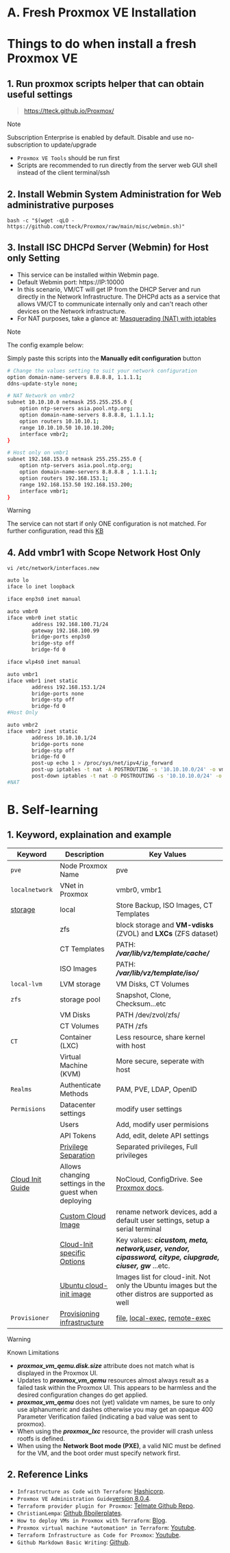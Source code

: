 
# A. Fresh Proxmox VE Installation
# Things to do when install a fresh Proxmox VE 
## 1. Run proxmox scripts helper that can obtain useful settings
> https://tteck.github.io/Proxmox/

> [!NOTE]  
> Subscription Enterprise is enabled by default. Disable and use no-subscription to update/upgrade

 + `Proxmox VE Tools` should be run first
 + Scripts are recommended to run directly from the server web GUI shell instead of the client terminal/ssh

## 2. Install Webmin System Administration for Web administrative purposes
`bash -c "$(wget -qLO - https://github.com/tteck/Proxmox/raw/main/misc/webmin.sh)"`

## 3. Install ISC DHCPd Server (Webmin) for Host only Setting 
+ This service can be installed within Webmin page.
+ Default Webmin port: https://IP:10000
+ In this scenario, VM/CT will get IP from the DHCP Server and run directly in the Network Infrastructure. The DHCPd acts as a service that allows VM/CT to communicate internally only and can't reach other devices on the Network infrastructure.
+ For NAT purposes, take a glance at: [Masquerading (NAT) with iptables](https://pve.proxmox.com/pve-docs/pve-admin-guide.html#sysadmin_network_configuration)
> [!NOTE]  
> The config example below:

<!--
/etc/init.d/isc-dhcp-server stop
/etc/init.d/isc-dhcp-server start
/etc/init.d/isc-dhcp-server restart
/var/lib/dhcp/dhcpd.leases 
-->
Simply paste this scripts into the **Manually edit configuration** button
```bash
# Change the values setting to suit your network configuration
option domain-name-servers 8.8.8.8, 1.1.1.1;
ddns-update-style none;

# NAT Network on vmbr2
subnet 10.10.10.0 netmask 255.255.255.0 {
	option ntp-servers asia.pool.ntp.org;
	option domain-name-servers 8.8.8.8, 1.1.1.1;
	option routers 10.10.10.1;
	range 10.10.10.50 10.10.10.200;
	interface vmbr2;
}

# Host only on vmbr1
subnet 192.168.153.0 netmask 255.255.255.0 {
	option ntp-servers asia.pool.ntp.org;
	option domain-name-servers 8.8.8.8 , 1.1.1.1;
	option routers 192.168.153.1;
	range 192.168.153.50 192.168.153.200;
	interface vmbr1;
}
```
> [!WARNING]
>  The service can not start if only ONE configuration is not matched. For further configuration, read this [KB](https://webmin.com/docs/modules/dhcp-server/)
## 4. Add vmbr1 with Scope Network Host Only
`vi /etc/network/interfaces.new`
```bash
auto lo
iface lo inet loopback

iface enp3s0 inet manual

auto vmbr0
iface vmbr0 inet static
        address 192.168.100.71/24
        gateway 192.168.100.99
        bridge-ports enp3s0
        bridge-stp off
        bridge-fd 0

iface wlp4s0 inet manual

auto vmbr1
iface vmbr1 inet static
        address 192.168.153.1/24
        bridge-ports none
        bridge-stp off
        bridge-fd 0
#Host Only

auto vmbr2
iface vmbr2 inet static
        address 10.10.10.1/24
        bridge-ports none
        bridge-stp off
        bridge-fd 0
        post-up echo 1 > /proc/sys/net/ipv4/ip_forward
        post-up iptables -t nat -A POSTROUTING -s '10.10.10.0/24' -o vmbr0 -j MASQUERADE
        post-down iptables -t nat -D POSTROUTING -s '10.10.10.0/24' -o vmbr0 -j MASQUERADE
#NAT
```

# B. Self-learning
## 1. Keyword, explaination and example 
| Keyword | Description | Key Values | 
| --- | --- | --- |
| `pve` | Node Proxmox Name | pve |
| `localnetwork` | VNet in Proxmox | vmbr0, vmbr1 |
|[storage](https://pve.proxmox.com/wiki/Storage) | local | Store Backup, ISO Images, CT Templates |
| | zfs |block storage and **VM-vdisks** (ZVOL) and **LXCs** (ZFS dataset) |
| | CT Templates | PATH: ***/var/lib/vz/template/cache/*** |
| | ISO Images| PATH: ***/var/lib/vz/template/iso/*** |
| `local-lvm` | LVM storage | VM Disks, CT Volumes |
| `zfs` | storage pool | Snapshot, Clone, Checksum...etc |
|  | VM Disks | PATH /dev/zvol/zfs/ | 
|  | CT Volumes | PATH /zfs | 
| `CT` | Container (LXC) | Less resource, share kernel with host |
| | Virtual Machine (KVM) | More secure, seperate with host | 
| `Realms` | Authenticate Methods | PAM, PVE, LDAP, OpenID |
| `Permisions` | Datacenter settings | modify user settings |
| | Users | Add, modify user permisions |
|  | API Tokens | Add, edit, delete API settings |
|  | [Privilege Separation](https://pve.proxmox.com/wiki/User_Management#pveum_tokens) | Separated privileges, Full privileges |
| [Cloud Init Guide](https://github.com/Telmate/terraform-provider-proxmox/blob/master/docs/guides/cloud_init.md) | Allows changing settings in the guest when deploying | NoCloud, ConfigDrive. See [Proxmox docs](https://pve.proxmox.com/wiki/Cloud-Init_Support). |
|  | [Custom Cloud Image](https://pve.proxmox.com/wiki/Cloud-Init_FAQ#Creating_a_custom_cloud_image) | rename network devices, add a default user settings, setup a serial terminal |
|  | [Cloud-Init specific Options](https://pve.proxmox.com/wiki/Cloud-Init_Support#_cloud_init_specific_options) | Key values: ***cicustom, meta, network,user, vendor, cipassword, citype, ciupgrade, ciuser, gw*** ...etc.|
| | [Ubuntu cloud-init image](https://cloud-images.ubuntu.com/) | Images list for cloud-init. Not only the Ubuntu images but the other distros are supported as well |
| `Provisioner`| [Provisioning infrastructure](https://developer.hashicorp.com/terraform/language/resources/provisioners/syntax#provisioners) | [file](https://developer.hashicorp.com/terraform/language/resources/provisioners/file#file-provisioner), [local-exec](https://developer.hashicorp.com/terraform/language/resources/provisioners/local-exec#local-exec-provisioner), [remote-exec](https://developer.hashicorp.com/terraform/language/resources/provisioners/remote-exec#remote-exec-provisioner)|

> [!WARNING]
> Known Limitations
  + ***proxmox_vm_qemu.disk.size*** attribute does not match what is displayed in the Proxmox UI.
  + Updates to ***proxmox_vm_qemu*** resources almost always result as a failed task within the Proxmox UI. This appears to be harmless and the desired configuration changes do get applied.
  + ***proxmox_vm_qemu*** does not (yet) validate vm names, be sure to only use alphanumeric and dashes otherwise you may get an opaque 400 Parameter Verification failed (indicating a bad value was sent to proxmox).
  + When using the ***proxmox_lxc*** resource, the provider will crash unless rootfs is defined.
  + When using the **Network Boot mode (PXE)**, a valid NIC must be defined for the VM, and the boot order must specify network first.

## 2. Reference Links
+ `Infrastructure as Code with Terraform`: [Hashicorp](https://developer.hashicorp.com/terraform/tutorials/aws-get-started/infrastructure-as-code).
+ `Proxmox VE Administration Guide`[version 8.0.4](https://pve.proxmox.com/pve-docs/pve-admin-guide.html#_introduction).
+ `Terraform provider plugin for Proxmox`: [Telmate Github Repo](https://github.com/Telmate/terraform-provider-proxmox#terraform-provider-plugin-for-proxmox).
+ `ChristianLempa`: [Github ßboilerplates](https://github.com/ChristianLempa/boilerplates/tree/main/terraform/proxmox).
+ `How to deploy VMs in Proxmox with Terraform`: [Blog](https://austinsnerdythings.com/2021/09/01/how-to-deploy-vms-in-proxmox-with-terraform/).
+ `Proxmox virtual machine *automation* in Terraform`: [Youtube](https://www.youtube.com/watch?v=dvyeoDBUtsU&ab_channel=ChristianLempa).
+ `Terraform Infrastructure as Code for Proxmox`: [Youtube](https://www.youtube.com/watch?v=DjmzVHj3AK0&ab_channel=EngineeringwithMorris).
+ `Github Markdown Basic Writing`: [Github](https://docs.github.com/en/get-started/writing-on-github/getting-started-with-writing-and-formatting-on-github/basic-writing-and-formatting-syntax#headings).